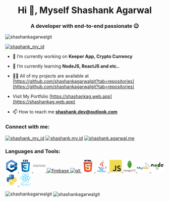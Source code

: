 <h1 align="center">Hi 👋, Myself Shashank Agarwal</h1>
<h3 align="center">A developer with end-to-end passionate 😉</h3>

<p align="left"> <img src="https://komarev.com/ghpvc/?username=shashankagarwalgit&label=Profile%20views&color=0e75b6&style=flat" alt="shashankagarwalgit" /> </p>

<p align="left"> <a href="https://twitter.com/shashank_my_id" target="blank"><img src="https://img.shields.io/twitter/follow/shashank_my_id?logo=twitter&style=for-the-badge" alt="shashank_my_id" /></a> </p>

- 🔭 I’m currently working on **Keeper App, Crypto Currency**

- 🌱 I’m currently learning **NodeJS, ReactJS and etc..**

- 👨‍💻 All of my projects are available at [https://github.com/shashankagarwalgit?tab=repositories](https://github.com/shashankagarwalgit?tab=repositories)

- Visit My Portfolio [https://shashankag.web.app](https://shashankag.web.app)

- 📫 How to reach me **shashank.dev@outlook.com**

<h3 align="left">Connect with me:</h3>
<p align="left">
<a href="https://twitter.com/shashank_my_id" target="blank"><img align="center" src="https://raw.githubusercontent.com/rahuldkjain/github-profile-readme-generator/master/src/images/icons/Social/twitter.svg" alt="shashank_my_id" height="30" width="40" /></a>
<a href="https://fb.com/shashank.my.id" target="blank"><img align="center" src="https://raw.githubusercontent.com/rahuldkjain/github-profile-readme-generator/master/src/images/icons/Social/facebook.svg" alt="shashank.my.id" height="30" width="40" /></a>
<a href="https://instagram.com/shashank.agarwal.me" target="blank"><img align="center" src="https://raw.githubusercontent.com/rahuldkjain/github-profile-readme-generator/master/src/images/icons/Social/instagram.svg" alt="shashank.agarwal.me" height="30" width="40" /></a>
</p>

<h3 align="left">Languages and Tools:</h3>
<p align="left"> <a href="https://www.w3schools.com/cpp/" target="_blank" rel="noreferrer"> <img src="https://raw.githubusercontent.com/devicons/devicon/master/icons/cplusplus/cplusplus-original.svg" alt="cplusplus" width="40" height="40"/> </a> <a href="https://www.w3schools.com/css/" target="_blank" rel="noreferrer"> <img src="https://raw.githubusercontent.com/devicons/devicon/master/icons/css3/css3-original-wordmark.svg" alt="css3" width="40" height="40"/> </a> <a href="https://expressjs.com" target="_blank" rel="noreferrer"> <img src="https://raw.githubusercontent.com/devicons/devicon/master/icons/express/express-original-wordmark.svg" alt="express" width="40" height="40"/> </a> <a href="https://firebase.google.com/" target="_blank" rel="noreferrer"> <img src="https://www.vectorlogo.zone/logos/firebase/firebase-icon.svg" alt="firebase" width="40" height="40"/> </a> <a href="https://git-scm.com/" target="_blank" rel="noreferrer"> <img src="https://www.vectorlogo.zone/logos/git-scm/git-scm-icon.svg" alt="git" width="40" height="40"/> </a> <a href="https://www.w3.org/html/" target="_blank" rel="noreferrer"> <img src="https://raw.githubusercontent.com/devicons/devicon/master/icons/html5/html5-original-wordmark.svg" alt="html5" width="40" height="40"/> </a> <a href="https://www.java.com" target="_blank" rel="noreferrer"> <img src="https://raw.githubusercontent.com/devicons/devicon/master/icons/java/java-original.svg" alt="java" width="40" height="40"/> </a> <a href="https://developer.mozilla.org/en-US/docs/Web/JavaScript" target="_blank" rel="noreferrer"> <img src="https://raw.githubusercontent.com/devicons/devicon/master/icons/javascript/javascript-original.svg" alt="javascript" width="40" height="40"/> </a> <a href="https://www.mongodb.com/" target="_blank" rel="noreferrer"> <img src="https://raw.githubusercontent.com/devicons/devicon/master/icons/mongodb/mongodb-original-wordmark.svg" alt="mongodb" width="40" height="40"/> </a> <a href="https://www.mysql.com/" target="_blank" rel="noreferrer"> <img src="https://raw.githubusercontent.com/devicons/devicon/master/icons/mysql/mysql-original-wordmark.svg" alt="mysql" width="40" height="40"/> </a> <a href="https://nodejs.org" target="_blank" rel="noreferrer"> <img src="https://raw.githubusercontent.com/devicons/devicon/master/icons/nodejs/nodejs-original-wordmark.svg" alt="nodejs" width="40" height="40"/> </a> <a href="https://www.python.org" target="_blank" rel="noreferrer"> <img src="https://raw.githubusercontent.com/devicons/devicon/master/icons/python/python-original.svg" alt="python" width="40" height="40"/> </a> <a href="https://reactjs.org/" target="_blank" rel="noreferrer"> <img src="https://raw.githubusercontent.com/devicons/devicon/master/icons/react/react-original-wordmark.svg" alt="react" width="40" height="40"/> </a> </p>

<p><img align="left" src="https://github-readme-stats.vercel.app/api/top-langs?username=shashankagarwalgit&show_icons=true&locale=en&layout=compact" alt="shashankagarwalgit" /></p>

<p>&nbsp;<img align="center" src="https://github-readme-stats.vercel.app/api?username=shashankagarwalgit&show_icons=true&locale=en" alt="shashankagarwalgit" /></p>
